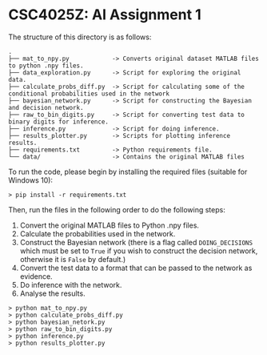 
# CSC4025Z: AI Assignment 1

The structure of this directory is as follows:

```script
.
├── mat_to_npy.py            -> Converts original dataset MATLAB files to python .npy files.
├── data_exploration.py      -> Script for exploring the original data.
├── calculate_probs_diff.py  -> Script for calculating some of the conditional probabilities used in the network
├── bayesian_network.py      -> Script for constructing the Bayesian and decision network.
├── raw_to_bin_digits.py     -> Script for converting test data to binary digits for inference.
├── inference.py             -> Script for doing inference.
├── results_plotter.py       -> Scripts for plotting inference results.
├── requirements.txt         -> Python requirements file.
└── data/                    -> Contains the original MATLAB files
```

To run the code, please begin by installing the required files (suitable for Windows 10):

```
> pip install -r requirements.txt
```

Then, run the files in the following order to do the following steps:

1. Convert the original MATLAB files to Python .npy files.
1. Calculate the probabilities used in the network.
1. Construct the Bayesian network (there is a flag called `DOING_DECISIONS` which must be set to `True` if you wish to construct the decision network, otherwise it is `False` by default.)
1. Convert the test data to a format that can be passed to the network as evidence.
1. Do inference with the network.
1. Analyse the results.

```
> python mat_to_npy.py
> python calculate_probs_diff.py
> python bayesian_netork.py
> python raw_to_bin_digits.py
> python inference.py
> python results_plotter.py
```


